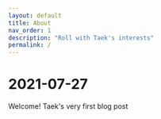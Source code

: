 ```yaml
---
layout: default
title: About 
nav_order: 1
description: "Roll with Taek's interests"
permalink: /
---
```


# 2021-07-27 
Welcome! Taek's very first blog post

